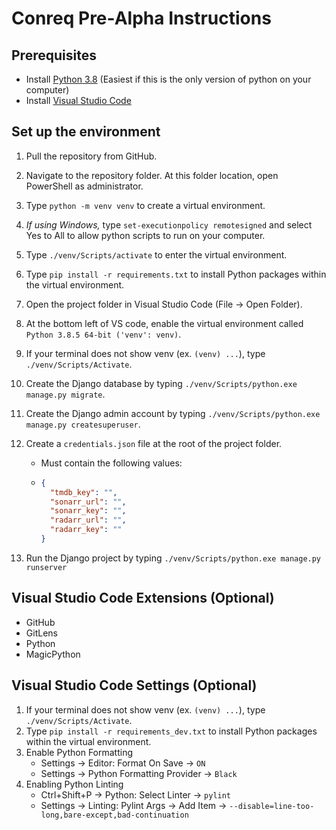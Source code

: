 # Conreq Pre-Alpha Instructions

## Prerequisites

- Install [Python 3.8](https://www.microsoft.com/en-us/p/python-38/9mssztt1n39l#activetab=pivot:overviewtab) (Easiest if this is the only version of python on your computer)
- Install [Visual Studio Code](https://code.visualstudio.com/)

## Set up the environment

1. Pull the repository from GitHub.
2. Navigate to the repository folder. At this folder location, open PowerShell as administrator.
3. Type `python -m venv venv` to create a virtual environment.
4. _If using Windows,_ type `set-executionpolicy remotesigned` and select Yes to All to allow python scripts to run on your computer.
5. Type `./venv/Scripts/activate` to enter the virtual environment.
6. Type `pip install -r requirements.txt` to install Python packages within the virtual environment.
7. Open the project folder in Visual Studio Code (File -> Open Folder).
8. At the bottom left of VS code, enable the virtual environment called `Python 3.8.5 64-bit ('venv': venv)`.
9. If your terminal does not show venv (ex. `(venv) ...`), type `./venv/Scripts/Activate`.
10. Create the Django database by typing `./venv/Scripts/python.exe manage.py migrate`.
11. Create the Django admin account by typing `./venv/Scripts/python.exe manage.py createsuperuser`.
12. Create a `credentials.json` file at the root of the project folder.

    - Must contain the following values:
    - ```json
      {
        "tmdb_key": "",
        "sonarr_url": "",
        "sonarr_key": "",
        "radarr_url": "",
        "radarr_key": ""
      }
      ```

13. Run the Django project by typing `./venv/Scripts/python.exe manage.py runserver`

## Visual Studio Code Extensions (Optional)

- GitHub
- GitLens
- Python
- MagicPython

## Visual Studio Code Settings (Optional)

1. If your terminal does not show venv (ex. `(venv) ...`), type `./venv/Scripts/Activate`.
2. Type `pip install -r requirements_dev.txt` to install Python packages within the virtual environment.
3. Enable Python Formatting
   - Settings -> Editor: Format On Save -> `ON`
   - Settings -> Python Formatting Provider -> `Black`
4. Enabling Python Linting
   - Ctrl+Shift+P -> Python: Select Linter -> `pylint`
   - Settings -> Linting: Pylint Args -> Add Item -> `--disable=line-too-long,bare-except,bad-continuation`
